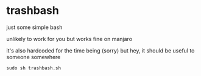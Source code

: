 # trashbash
just some simple bash

unlikely to work for you but works fine on manjaro

it's also hardcoded for the time being (sorry) but hey, it should be useful to someone somewhere

```sudo sh trashbash.sh```
